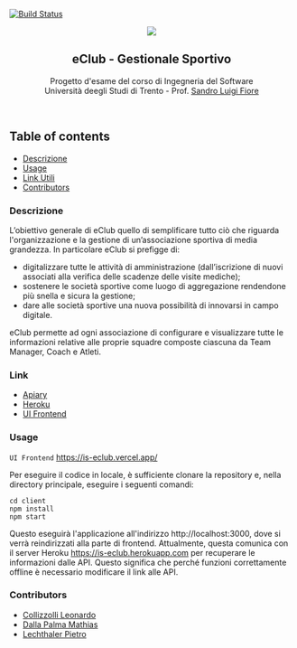 [![Build Status](https://app.travis-ci.com/pietrolechthaler/eClub.svg?branch=master)](https://app.travis-ci.com/pietrolechthaler/eClub)

<p align="center">
   <a href="">
    <img src="https://github.com/pietrolechthaler/eClub/blob/master/banner.png">
  </a>
  <h2 align="center">eClub - Gestionale Sportivo</h2>

  <p align="center">
    Progetto d'esame del corso di Ingegneria del Software
  <br>Università deegli Studi di Trento - Prof. <a href="https://webapps.unitn.it/du/it/Persona/PER0228723/Curriculum">Sandro Luigi Fiore</a>
  </p>
</p>
<br>

## Table of contents
- [Descrizione](#descrizione)
- [Usage](#usage)
- [Link Utili](#link)
- [Contributors](#contributors)


### Descrizione
L’obiettivo generale di eClub quello di semplificare tutto ciò che riguarda l'organizzazione e la gestione di un’associazione sportiva di media grandezza.
In particolare eClub si prefigge di:
* digitalizzare tutte le attività di amministrazione (dall’iscrizione di nuovi associati alla
verifica delle scadenze delle visite mediche);
* sostenere le società sportive come luogo di aggregazione rendendone più snella e
sicura la gestione;
* dare alle società sportive una nuova possibilità di innovarsi in campo digitale.

eClub permette ad ogni associazione di configurare e visualizzare tutte le informazioni
relative alle proprie squadre composte ciascuna da Team Manager, Coach e Atleti.

### Link
- [Apiary](https://eclub.docs.apiary.io/#)
- [Heroku](https://is-eclub.herokuapp.com)
- [UI Frontend](https://is-eclub.vercel.app/)

### Usage
`UI Frontend` https://is-eclub.vercel.app/

Per eseguire il codice in locale, è sufficiente clonare la repository e, nella directory principale, eseguire i seguenti comandi:

```
cd client
npm install
npm start
```

Questo eseguirà l'applicazione all'indirizzo http://localhost:3000, dove si verrà reindirizzati alla parte di frontend. Attualmente, questa comunica con il server Heroku https://is-eclub.herokuapp.com per recuperare le informazioni dalle API. Questo significa che perché funzioni correttamente offline è necessario modificare il link alle API. 

### Contributors
* [Collizzolli Leonardo](https://github.com/leocolliz)
* [Dalla Palma Mathias](https://github.com/mathiasdallapalma)
* [Lechthaler Pietro](https://github.com/pietrolechthaler)
